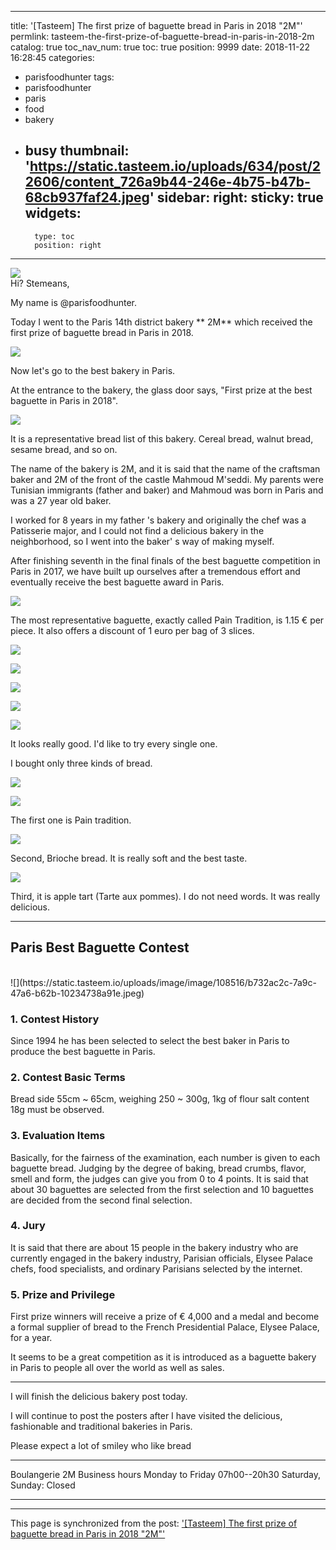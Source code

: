 
---
title: '[Tasteem] The first prize of baguette bread in Paris in 2018 "2M"'
permlink: tasteem-the-first-prize-of-baguette-bread-in-paris-in-2018-2m
catalog: true
toc_nav_num: true
toc: true
position: 9999
date: 2018-11-22 16:28:45
categories:
- parisfoodhunter
tags:
- parisfoodhunter
- paris
- food
- bakery
- busy
thumbnail: 'https://static.tasteem.io/uploads/634/post/22606/content_726a9b44-246e-4b75-b47b-68cb937faf24.jpeg'
sidebar:
    right:
        sticky: true
widgets:
    -
        type: toc
        position: right
---


![](https://static.tasteem.io/uploads/634/post/22606/content_726a9b44-246e-4b75-b47b-68cb937faf24.jpeg)
<br/>
Hi? Stemeans,

My name is  @parisfoodhunter.


Today I went to the Paris 14th district bakery ** 2M** which received the first prize of baguette bread in Paris in 2018.


![](https://static.tasteem.io/uploads/image/image/108538/b732ac2c-7a9c-47a6-b62b-10234738a91e.jpeg)

Now let's go to the best bakery in Paris.

At the entrance to the bakery, the glass door says, "First prize at the best baguette in Paris in 2018".


![](https://static.tasteem.io/uploads/image/image/108537/b732ac2c-7a9c-47a6-b62b-10234738a91e.jpeg)

It is a representative bread list of this bakery.
Cereal bread, walnut bread, sesame bread, and so on.

The name of the bakery is 2M, and it is said that the name of the craftsman baker and 2M of the front of the castle Mahmoud M'seddi.
My parents were Tunisian immigrants (father and baker) and Mahmoud was born in Paris and was a 27 year old baker.

I worked for 8 years in my father 's bakery and originally the chef was a Patisserie major, and I could not find a delicious bakery in the neighborhood, so I went into the baker' s way of making myself.

After finishing seventh in the final finals of the best baguette competition in Paris in 2017, we have built up ourselves after a tremendous effort and eventually receive the best baguette award in Paris.


![](https://static.tasteem.io/uploads/image/image/108539/4ce6ec76-ada1-4125-ac72-84d3d6e11cac.jpeg)

The most representative baguette, exactly called Pain Tradition, is 1.15 € per piece. It also offers a discount of 1 euro per bag of 3 slices.


![](https://static.tasteem.io/uploads/image/image/108542/4ce6ec76-ada1-4125-ac72-84d3d6e11cac.jpeg)


![](https://static.tasteem.io/uploads/image/image/108544/b732ac2c-7a9c-47a6-b62b-10234738a91e.jpeg)


![](https://static.tasteem.io/uploads/image/image/108545/4ce6ec76-ada1-4125-ac72-84d3d6e11cac.jpeg)


![](https://static.tasteem.io/uploads/image/image/108546/4ce6ec76-ada1-4125-ac72-84d3d6e11cac.jpeg)



![](https://static.tasteem.io/uploads/image/image/108547/b732ac2c-7a9c-47a6-b62b-10234738a91e.jpeg)

It looks really good. I'd like to try every single one.

I bought only three kinds of bread.

![](https://static.tasteem.io/uploads/image/image/108548/4ce6ec76-ada1-4125-ac72-84d3d6e11cac.jpeg)


![](https://static.tasteem.io/uploads/image/image/108549/4ce6ec76-ada1-4125-ac72-84d3d6e11cac.jpeg)

The first one is Pain tradition.


![](https://static.tasteem.io/uploads/image/image/108550/b732ac2c-7a9c-47a6-b62b-10234738a91e.jpeg)

Second, Brioche bread. It is really soft and the best taste.


![](https://static.tasteem.io/uploads/image/image/108551/b732ac2c-7a9c-47a6-b62b-10234738a91e.jpeg)

Third, it is apple tart (Tarte aux pommes). I do not need words. It was really delicious.



***

## Paris Best Baguette Contest
<br>
![](https://static.tasteem.io/uploads/image/image/108516/b732ac2c-7a9c-47a6-b62b-10234738a91e.jpeg)


### 1. Contest History

Since 1994 he has been selected to select the best baker in Paris to produce the best baguette in Paris.

### 2. Contest Basic Terms

Bread side 55cm ~ 65cm, weighing 250 ~ 300g, 1kg of flour salt content 18g must be observed.

### 3. Evaluation Items

Basically, for the fairness of the examination, each number is given to each baguette bread.
Judging by the degree of baking, bread crumbs, flavor, smell and form, the judges can give you from 0 to 4 points.
It is said that about 30 baguettes are selected from the first selection and 10 baguettes are decided from the second final selection.

### 4. Jury

It is said that there are about 15 people in the bakery industry who are currently engaged in the bakery industry, Parisian officials, Elysee Palace chefs, food specialists, and ordinary Parisians selected by the internet.

### 5. Prize and Privilege

First prize winners will receive a prize of € 4,000 and a medal and become a formal supplier of bread to the French Presidential Palace, Elysee Palace, for a year.

It seems to be a great competition as it is introduced as a baguette bakery in Paris to people all over the world as well as sales.

***

I will finish the delicious bakery post today.

I will continue to post the posters after I have visited the delicious, fashionable and traditional bakeries in Paris.

Please expect a lot of smiley who like bread

***

Boulangerie 2M
Business hours Monday to Friday 07h00--20h30
Saturday, Sunday: Closed

---------------------

- - -

This page is synchronized from the post: ['[Tasteem] The first prize of baguette bread in Paris in 2018 "2M"'](https://steemit.com/@parisfoodhunter/tasteem-the-first-prize-of-baguette-bread-in-paris-in-2018-2m)
